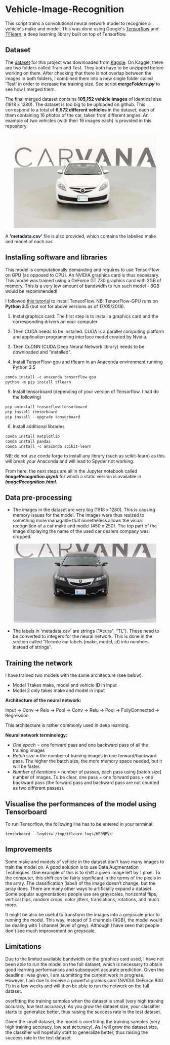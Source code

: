 # Vehicle-Image-Recognition

This script trains a convolutional neural network model to recognise a vehicle's make and model. This was done using Google's [Tensorflow](https://www.tensorflow.org/) and [TFlearn](http://tflearn.org/), a deep learning library built on top of Tensorflow. 

## Dataset
The [dataset](https://www.kaggle.com/c/6927/download/test.zip) for this project was downloaded from [Kaggle](https://www.kaggle.com/c/carvana-image-masking-challenge/data). On Kaggle, there are two folders called Train and Test. They both have to be unzipped before working on them. After checking that there is not overlap between the images in both folders, I combined them into a new single folder called 'Test' in order to increase the training size. See script ***mergeFolders.py*** to see how I merged them.

The final merged dataset contains **105,152 vehicle images** of identical size (1918 x 1280). The dataset is too big to be uploaded on github. This correspond to a total of **6,572 different vehicles** in the dataset, each of them containing 16 photos of the car, taken from different angles. An example of two vehicles (with their 16 images each) is provided in this repository.

<p align="center">
  <img src="initial_uncropped.jpg" height="300">
</p>


A **'metadata.csv'** file is also provided, which contains the labelled make and model of each car.

## Installing software and libraries

This model is computationally demanding and requires to use TensorFlow on GPU (as opposed to CPU). An NVIDIA graphics card is thus necessary. This model was trained using a GeForce GT 730 graphics card with 2GB of memory. This is a very low amount of bandwidth to run such model - 8GB would be recommended!

I followed [this tutorial](https://www.codingforentrepreneurs.com/blog/install-tensorflow-gpu-windows-cuda-cudnn/) to install TensorFlow. 
NB: TensorFlow-GPU runs on **Python 3.5** (but not for above versions as of 17/05/2018).

1. Instal graphics card:
The first step is to install a graphics card and the corresponding drivers on your computer

2. Then CUDA needs to be installed. CUDA is a parallel computing platform and application programming interface model created by Nvidia. 

3. Then CuDNN (CUDA Deep Neural Network library) needs to be downloaded and "installed".

4. Install TensorFlow-gpu and tflearn in an Anaconda environment running Python 3.5 
```
conda install -c anaconda tensorflow-gpu
python -m pip install tflearn
```
5. Install tensorboard (depending of your version of Tensorflow. I had do the following)
```
pip uninstall tensorflow-tensorboard
pip install tensorboard
pip install --upgrade tensorboard
```
6. Install additional libraries
```
conda install matplotlib
conda install pandas
conda install -c anaconda scikit-learn 
```
NB: do not use conda forge to install any library (such as scikit-learn) as this will break your Anaconda and will lead to Spyder not working.


From here, the next steps are all in the Jupyter notebook called ***ImageRecognition.ipynb*** for which a static version is available in ***ImageRecognition.html***.

## Data pre-processing

- The images in the dataset are very big (1918 x 1280). This is causing memory issues for the model. The images were thus resized to something more managable that nonetheless allows the visual recognition of a car make and model (450 x 250). The top part of the image displaying the name of the used car dealers company was cropped.

<p align="center">
  <img src="cropped_car.jpg">
</p>


- The labels in 'metadata.csv' are strings ("Acura", "TL"). These need to be converted to integers for the neural network. This is done in the section called "Recode car labels (make, model, id) into numbers instead of strings".

## Training the network

I have trained two models with the same architecture (see below). 
- Model 1 takes make, model and vehicle ID in input
- Model 2 only takes make and model in input


**Architecture of the neural network:**

Input -> Conv -> Relu -> Pool -> Conv -> Relu -> Pool -> FullyConnected -> Regression

This architecture is rather commonly used in deep learning.

**Neural network terminology:**
- *One epoch* = one forward pass and one backward pass of all the training images
- *Batch size* = the number of training images in one forward/backward pass. The higher the batch size, the more memory space needed, but it will be faster.
- *Number of iterations* = number of passes, each pass using [batch size] number of images. 
To be clear, one pass = one forward pass + one backward pass (the forward pass and backward pass are not counted as two different passes).


## Visualise the performances of the model using Tensorboard

To run Tensorflow, the following line has to be entered in your terminal:
```
tensorboard --logdir='/tmp/tflearn_logs/HF0NPV/'
```
## Improvements

Some make and models of vehicle in the dataset don't have many images to train the model on. A good solution is to use Data Augmentation Techniques. One example of this is to shift a given image left by 1 pixel. To the computer, this shift can be fairly significant in the terms of the pixels in the array. The classification (label) of the image doesn’t change, but the array does. There are many other ways to artificially expand a dataset. Some popular augmentations people use are grayscales, horizontal flips, vertical flips, random crops, color jitters, translations, rotations, and much more.

It might be also be useful to transform the images into a greyscale prior to running the model. This way, instead of 3 channels (RGB), the model would be dealing with 1 channel (level of grey). Although I have seen that people don't see much improvement on greyscale.

## Limitations

Due to the limited available bandwidth on the graphics card used, I have not been able to run the model on the full dataset, which is necessary to obtain good learning performances and subsequent accurate prediction. Given the deadline I was given, I am submitting the current work in progress. However, I am due to receive a powerful grahics card (NVIDIA GeForce 800 Ti) in a few weeks and will then be able to run the network on the full dataset.

overfitting the training samples when the dataset is small (very high training accuracy, low test accuracy). As you grow the dataset size, your classifier starts to generalize better, thus raising the success rate in the test dataset.

Given the small dataset, the model is overfitting the training samples (very high training accuracy, low test accuracy). As I will grow the dataset size, the classifier will hopefully start to generalize better, thus raising the success rate in the test dataset.

